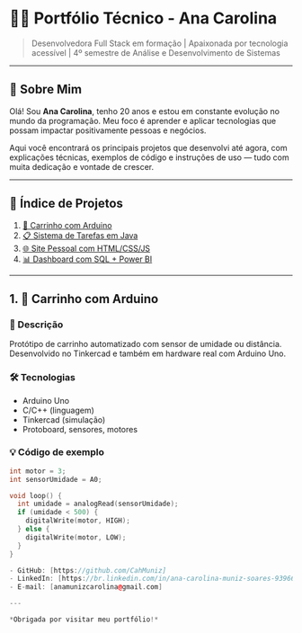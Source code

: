 # 👩‍💻 Portfólio Técnico - Ana Carolina

> Desenvolvedora Full Stack em formação | Apaixonada por tecnologia acessível | 4º semestre de Análise e Desenvolvimento de Sistemas

---

## 🧠 Sobre Mim

Olá! Sou **Ana Carolina**, tenho 20 anos e estou em constante evolução no mundo da programação. Meu foco é aprender e aplicar tecnologias que possam impactar positivamente pessoas e negócios.

Aqui você encontrará os principais projetos que desenvolvi até agora, com explicações técnicas, exemplos de código e instruções de uso — tudo com muita dedicação e vontade de crescer.

---

## 📌 Índice de Projetos

1. [🚗 Carrinho com Arduino](#1-carrinho-com-arduino)
2. [📋 Sistema de Tarefas em Java](#2-sistema-de-tarefas-em-java)
3. [🌐 Site Pessoal com HTML/CSS/JS](#3-site-pessoal-com-htmlcssjs)
4. [📊 Dashboard com SQL + Power BI](#4-dashboard-com-sql--power-bi)

---

## 1. 🚗 Carrinho com Arduino

### 🔧 Descrição
Protótipo de carrinho automatizado com sensor de umidade ou distância. Desenvolvido no Tinkercad e também em hardware real com Arduino Uno.

### 🛠️ Tecnologias
- Arduino Uno
- C/C++ (linguagem)
- Tinkercad (simulação)
- Protoboard, sensores, motores

### 💡 Código de exemplo

```cpp
int motor = 3;
int sensorUmidade = A0;

void loop() {
  int umidade = analogRead(sensorUmidade);
  if (umidade < 500) {
    digitalWrite(motor, HIGH);
  } else {
    digitalWrite(motor, LOW);
  }
}

- GitHub: [https://github.com/CahMuniz]  
- LinkedIn: [https://br.linkedin.com/in/ana-carolina-muniz-soares-939669279/pt]  
- E-mail: [anamunizcarolina@gmail.com]

---

*Obrigada por visitar meu portfólio!*
